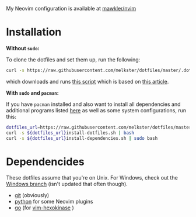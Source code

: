 My Neovim configuration is available at [mawkler/nvim](https://github.com/mawkler/nvim/)

# Installation

**Without `sudo`:**

To clone the dotfiles and set them up, run the following:

```sh
curl -s https://raw.githubusercontent.com/melkster/dotfiles/master/.dotfiles/install-dotfiles.sh | bash
```

which downloads and runs [this script](https://raw.githubusercontent.com/melkster/dotfiles/master/.dotfiles/install-dotfiles.sh) which is based on [this article](https://developer.atlassian.com/blog/2016/02/best-way-to-store-dotfiles-git-bare-repo/).

**With `sudo` and `pacman`:**

If you have `pacman` installed and also want to install all dependencies and additional programs listed [here](.dotfiles/pkglist.txt) as well as some system configurations, run this:

```sh
dotfiles_url=https://raw.githubusercontent.com/melkster/dotfiles/master/.dotfiles/
curl -s ${dotfiles_url}install-dotfiles.sh | bash
curl -s ${dotfiles_url}install-dependencies.sh | sudo bash
```

# Dependencides

These dotfiles assume that you're on Unix. For Windows, check out the [Windows branch](https://github.com/melkster/dotfiles/tree/windows) (isn't updated that often though).

- [git](https://git-scm.com/) (obviously)
- [python](https://www.python.org/downloads/) for some Neovim plugins
- [go](https://golang.org/) (for [vim-hexokinase](https://github.com/RRethy/vim-hexokinase) )
